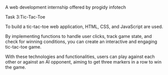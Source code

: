 A web development internship offered by progidy infotech

Task 3:Tic-Tac-Toe

To build a tic-tac-toe web application,  HTML, CSS, and JavaScript are used. 

By implementing functions to handle user clicks, track game state, and check for winning conditions, you can create an interactive and engaging tic-tac-toe game. 

With these technologies and functionalities, users can play against each other or against an AI opponent, aiming to get three markers in a row to win the game.
